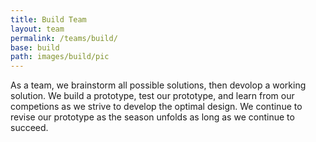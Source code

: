 ```yaml
---
title: Build Team
layout: team
permalink: /teams/build/
base: build
path: images/build/pic
---
```

As a team, we brainstorm all possible solutions, then devolop a working solution. We build a prototype, test our prototype, and learn from our competions as we strive to develop the optimal design. We continue to revise our prototype as the season unfolds as long as we continue to succeed.